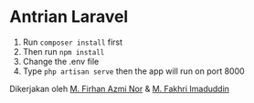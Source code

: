 # Antrian Laravel

1. Run `composer install` first
2. Then run `npm install`
3. Change the .env file
4. Type `php artisan serve` then the app will run on port 8000

Dikerjakan oleh [M. Firhan Azmi Nor](https://github.com/ternakkode) & [M. Fakhri Imaduddin](https://github.com/Fakhri1999)

